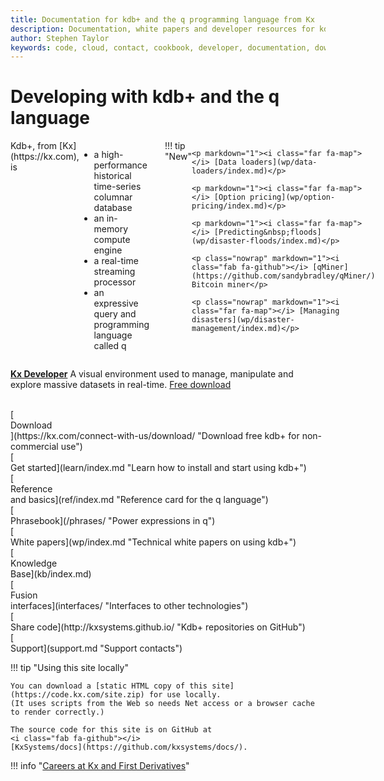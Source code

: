 ```yaml
---
title: Documentation for kdb+ and the q programming language from Kx 
description: Documentation, white papers and developer resources for kdb+ and the q programming language
author: Stephen Taylor
keywords: code, cloud, contact, cookbook, developer, documentation, download, fd, first derivatives, github, ide, interface, kdb+, knowledge base, kx, programming, q, reference, support, tutorial, white paper
---
```

# Developing with kdb+ and the q language




<div style="display: flex"  flex-direction: row; flex-wrap: wrap; markdown="1">

<div style="display: inline-flex;" markdown="1">
Kdb+, from [Kx](https://kx.com), is 

-   a high-performance historical time-series columnar database
-   an in-memory compute engine
-   a real-time streaming processor
-   an expressive query and programming language called q
</div>

<div style="display: inline-flex; margin-left: 25px;" markdown="1">
!!! tip "New"

    <p markdown="1"><i class="far fa-map"></i> [Data loaders](wp/data-loaders/index.md)</p>
    
    <p markdown="1"><i class="far fa-map"></i> [Option pricing](wp/option-pricing/index.md)</p>
    
    <p markdown="1"><i class="far fa-map"></i> [Predicting&nbsp;floods](wp/disaster-floods/index.md)</p>
    
    <p class="nowrap" markdown="1"><i class="fab fa-github"></i> [qMiner](https://github.com/sandybradley/qMiner/) Bitcoin miner</p>
    
    <p class="nowrap" markdown="1"><i class="far fa-map"></i> [Managing disasters](wp/disaster-management/index.md)</p>
    
</div>

</div>

[**Kx Developer**](https://code.kx.com/developer/) A visual environment used to manage, manipulate and explore massive datasets in real-time. 
<i class="fas fa-download"></i>
[Free download](/developer/getting-started/)

<div style="clear: both">&nbsp;</div>

<div class="kx-flex-grid" markdown="1">
<div>
    [<i class="fas fa-fw fa-download fa-border fa-5x"></i><br/>
    Download<br/>
    <i class="fab fa-apple"></i>
    <i class="fab fa-linux"></i>
    <i class="fab fa-windows"></i>](https://kx.com/connect-with-us/download/  "Download free kdb+ for non-commercial use")
</div>
<div>
    [<i class="fas fa-fw fa-power-off fa-border fa-5x"></i><br/>
    Get started](learn/index.md "Learn how to install and start using kdb+")
</div>
<div>
    [<i class="fas fa-fw fa-book fa-border fa-5x"></i><br/>
    Reference<br>and basics](ref/index.md "Reference card for the q language")
</div>
<div>
    [<i class="fas fa-fw fa-book-reader fa-border fa-5x"></i><br/>
    Phrasebook](/phrases/ "Power expressions in q")
</div>
<!-- 
<div>
    [<i class="fab fa-fw fa-quora fa-border fa-5x"></i><br/>
    _Q for Mortals_](/q4m3/ "The classic textboox for kdb+, now in its 3rd edition")
</div>
 -->
<div>
    [<i class="far fa-fw fa-map fa-border fa-5x"></i><br/>
    White papers](wp/index.md "Technical white papers on using kdb+")
</div>
<div>
    [<i class="fas fa-fw fa-graduation-cap fa-border fa-5x"></i><br/>
    Knowledge<br/>Base](kb/index.md)
</div>
<div>
    [<i class="fab fa-fw fa-superpowers fa-border fa-5x"></i><br/>
    Fusion<br/>interfaces](interfaces/ "Interfaces to other technologies")
</div>
<div>
    [<i class="fab fa-fw fa-github fa-border fa-5x"></i><br/>
    Share code](http://kxsystems.github.io/ "Kdb+ repositories on GitHub")
</div>
<div>
    [<i class="fas fa-fw fa-life-ring fa-border fa-5x"></i><br/>
    Support](support.md "Support contacts")
</div>
</div>

!!! tip "Using this site locally"

    You can download a [static HTML copy of this site](https://code.kx.com/site.zip) for use locally. 
    (It uses scripts from the Web so needs Net access or a browser cache to render correctly.)

    The source code for this site is on GitHub at 
    <i class="fab fa-github"></i>
    [KxSystems/docs](https://github.com/kxsystems/docs/). 

!!! info "[Careers at Kx and First Derivatives](http://www.firstderivatives.com/careers/)"
    
